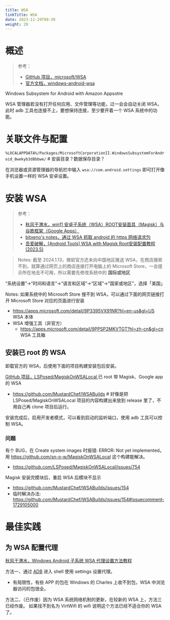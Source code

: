 ```yaml
---
title: WSA
linkTitle: WSA
date: 2023-11-29T09:39
weight: 20
---
```


# 概述

> 参考：
> 
> - [GitHub 项目，microsoft/WSA](https://github.com/microsoft/WSA)
> - [官方文档，windows-android-wsa](https://learn.microsoft.com/zh-cn/windows/android/wsa/)

Windows Subsystem for Android with Amazon Appsotre

WSA 管理器若没有打开任何应用、文件管理等功能，过一会会自动关闭 WSA，此时 adb 工具也连接不上，要想保持连接，至少要开着一个 WSA 系统中的功能。

# 关联文件与配置

`%LOCALAPPDATA%/Packages/MicrosoftCorporationII.WindowsSubsystemForAndroid_8wekyb3d8bbwe/` # 安装目录？数据保存目录？

在浏览器或资源管理器的导航栏中输入 `wsa://com.android.settings` 即可打开像手机设置一样的 WSA 安卓设置。

# 安装 WSA

> 参考：
> 
> - [秋风于渭水，win11 安卓子系统（WSA）ROOT安装面具（Magisk）与谷歌框架（Google Apps）](https://www.tjsky.net/tutorial/384)
> - [bitxeno's notes，通过 WSA 抓取 android 的 https 网络请求包](https://blog.xenori.com/2023/05/capture-android-https-network-packet-with-wsa/)
> - [吾爱破解，[Android Tools] WSA with Magisk Root安装配置教程(2023.5)](https://www.52pojie.cn/thread-1790633-1-1.html)

> Notes: 截至 2024.1.13，微软官方还未向中国地区推送 WSA，在商店搜索不到，就算通过网页上的商店连接打开电脑上的 Microsoft Store，一会提示所在地去不可用，所以需要先修改系统中的 **国际或地区**

“系统设置”→“时间和语言”→“语言和区域”→“区域”→“国家或地区”，选择「美国」

Notes: 如果系统中的 Microsoft Store 搜不到 WSA，可以通过下面的网页链接打开 Microsoft Store 对应的页面进行安装

- https://apps.microsoft.com/detail/9P3395VX91NR?hl=en-us&gl=US WSA 本体
- WSA 增强工具（非官方）
  - https://apps.microsoft.com/detail/9PPSP2MKVTGT?hl=zh-cn&gl=cn WSA 工具箱

## 安装已 root 的 WSA

卸载官方的 WSA，后使用下面的项目构建安装包后安装。

 [GitHub 项目，LSPosed/MagiskOnWSALocal ](https://github.com/LSPosed/MagiskOnWSALocal ) 已 root 带 Magisk、Google app 的 WSA
 
- https://github.com/MustardChef/WSABuilds # 好像是把 LSPosed/MagiskOnWSALocal  项目的内容构建出来放到 release 里了，不用自己再 clone 项目后运行。

安装完成后，启用开发者模式，可以看到启动的监听端口，使用 adb 工具可以控制 WSA。

### 问题

有个 BUG，在 Create system images 时报错: ERROR: Not yet implemented。用 https://github.com/sn-o-w/MagiskOnWSALocal 这个构建能解决。

 - https://github.com/LSPosed/MagiskOnWSALocal/issues/754

Magisk 安装完模块后，重启 WSA 后模块不显示

- https://github.com/MustardChef/WSABuilds/issues/154
- 临时解决办法: https://github.com/MustardChef/WSABuilds/issues/154#issuecomment-1729105000

# 最佳实践

## 为 WSA 配置代理

[秋风于渭水，Windows Android 子系统 WSA 代理设置方法教程](https://www.tjsky.net/tutorial/391)

方法一、通过 [ADB](docs/Mobile%20device/ADB.md) 进入 shell 使用 settings 设置代理。

- 有局限性，有些 APP 的包在 Windows 的 Charles 上收不到包，WSA 中浏览器访问的包很全。

方法二、（已作废）因为 WSA 系统网络机制的更新，在较新的 WSA 上，方法三已经作废。  如果找不到名为 VirtWifi 的 wifi 说明这个方法已经不适合你的 WSA 了。
